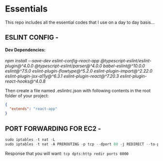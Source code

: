 # Essentials
This repo includes all the essential codes that I use on a day to day basis...

## ESLINT CONFIG -

#### Dev Dependencies:
*npm install --save-dev eslint-config-react-app @typescript-eslint/eslint-plugin@^4.0.0 @typescript-eslint/parser@^4.0.0 babel-eslint@^10.0.0 eslint@^7.5.0 eslint-plugin-flowtype@^5.2.0 eslint-plugin-import@^2.22.0 eslint-plugin-jsx-a11y@^6.3.1 eslint-plugin-react@^7.20.3 eslint-plugin-react-hooks@^4.0.8*

Then create a file named .eslintrc.json with following contents in the root folder of your project:
```json
{
  "extends": "react-app"
}
```

## PORT FORWARDING FOR EC2 -
```js
sudo iptables -t nat -L
sudo iptables -t nat -A PREROUTING -p tcp --dport 80 -j REDIRECT --to-ports 8000 # 8000 -> 8000
```
Response that you will want: `tcp dpts:http redir ports 8000`
